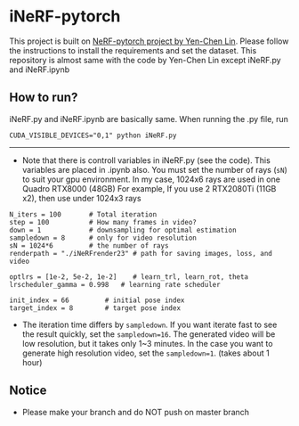 # iNeRF-pytorch

This project is built on [NeRF-pytorch project by Yen-Chen Lin](https://github.com/yenchenlin/nerf-pytorch.git). Please follow the instructions to install the requirements and set the dataset.
This repository is almost same with the code by Yen-Chen Lin except iNeRF.py and iNeRF.ipynb

## How to run?
iNeRF.py and iNeRF.ipynb are basically same. When running the .py file, run
```
CUDA_VISIBLE_DEVICES="0,1" python iNeRF.py
```
---
* Note that there is controll variables in iNeRF.py (see the code). This variables are placed in .ipynb also.
You must set the number of rays (`sN`)  to suit your gpu environment. In my case, 1024x6 rays are used in one Quadro RTX8000 (48GB)
For example, If you use 2 RTX2080Ti (11GB x2), then use under 1024x3 rays

```
N_iters = 100  		# Total iteration
step = 100     		# How many frames in video?
down = 1       		# downsampling for optimal estimation
sampledown = 8 		# only for video resolution 
sN = 1024*6    		# the number of rays 
renderpath = "./iNeRFrender23" # path for saving images, loss, and video

optlrs = [1e-2, 5e-2, 1e-2]    # learn_trl, learn_rot, theta
lrscheduler_gamma = 0.998	# learning rate scheduler

init_index = 66  		# initial pose index
target_index = 8		# target pose index 
```
* The iteration time differs by `sampledown`. If you want iterate fast to see the result quickly, set the `sampledown=16`. The generated video will be low resolution, but it takes only 1~3 minutes. In the case you want to generate high resolution video, set the `sampledown=1`. (takes about 1 hour)

## Notice
* Please make your branch and do NOT push on master branch
